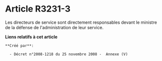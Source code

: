 # Article R3231-3

Les directeurs de service sont directement responsables devant le ministre de la défense de l'administration de leur service.

**Liens relatifs à cet article**

	**Créé par**:

	  - Décret n°2008-1218 du 25 novembre 2008 -  Annexe (V)
